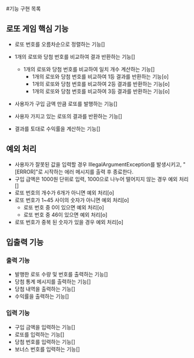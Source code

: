 #기능 구현 목록


## 로또 게임 핵심 기능
- 로또 번호를 오름차순으로 정렬하는 기능[]
  
- 1개의 로또와 당첨 번호를 비교하여 결과 반환하는 기능[]
  - 1개의 로또와 당첨 번호를 비교하여 일치 개수 계산하는 기능[]
    - 1개의 로또와 당첨 번호를 비교하여 1등 결과를 반환하는 기능[o]
    - 1개의 로또와 당첨 번호를 비교하여 2등 결과를 반환하는 기능[o]
    - 1개의 로또와 당첨 번호를 비교하여 3등 결과를 반환하는 기능[o]
  
- 사용자가 구입 금액 만큼 로또를 발행하는 기능[]
- 사용자 가지고 있는 로또의 결과를 반환하는 기능[]
- 결과를 토대로 수익률을 계산하는 기능[]


## 예외 처리
- 사용자가 잘못된 값을 입력할 경우 IllegalArgumentException를 발생시키고, 
  "[ERROR]"로 시작하는 에러 메시지를 출력 후 종료한다.
- 구입 급액은 1000원 단위로 입력, 1000으로 나누어 떨어지지 않는 경우 예외 처리[]
- 로또 번호의 개수가 6개가 아니면 예외 처리[o]
- 로또 번호가 1~45 사이의 숫자가 아니면 예외 처리[o]
  - 로또 번호 중 0이 있으면 예외 처리[o]
  - 로또 번호 중 46이 있으면 예외 처리[o]
- 로또 번호가 중복 된 숫자가 있을 경우 예외 처리[o]


## 입출력 기능 
### 출력 기능
- 발행한 로또 수량 및 번호를 출력하는 기능[]
- 당첨 통계 메시지를 출력하는 기능[]
- 당첨 내역을 출력하는 기능[]
- 수익률을 출력하는 기능[]

### 입력 기능
- 구입 금액을 입력하는 기능[]
- 로또를 입력하는 기능[]
- 당첨 번호를 입력하는 기능[]
- 보너스 번호를 입력하는 기능[]